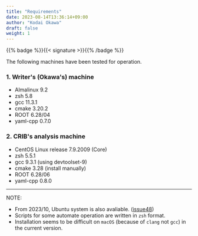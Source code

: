 ```yaml
---
title: "Requirements"
date: 2023-08-14T13:36:14+09:00
author: "Kodai Okawa"
draft: false
weight: 1
---
```


{{% badge %}}{{< signature >}}{{% /badge %}}

The following machines have been tested for operation.

### 1. Writer's (Okawa's) machine

- Almalinux 9.2
- zsh 5.8
- gcc 11.3.1
- cmake 3.20.2
- ROOT 6.28/04
- yaml-cpp 0.7.0

### 2. CRIB's analysis machine

- CentOS Linux release 7.9.2009 (Core)
- zsh 5.5.1
- gcc 9.3.1 (using devtoolset-9)
- cmake 3.28 (install manually)
- ROOT 6.28/06
- yaml-cpp 0.8.0

---

NOTE:
- From 2023/10, Ubuntu system is also avaliable. ([issue48](https://github.com/artemis-dev/artemis/pull/48))
- Scripts for some automate operation are written in `zsh` format.
- Installation seems to be difficult on `macOS` (because of `clang` not `gcc`) in the current version.
